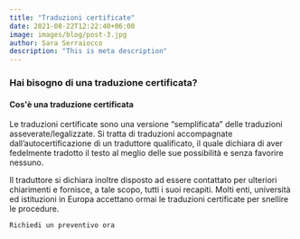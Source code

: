 ```yaml
---
title: "Traduzioni certificate"
date: 2021-08-22T12:22:40+06:00
image: images/blog/post-3.jpg
author: Sara Serraiocco
description: "This is meta description"
---
```

### Hai bisogno di una traduzione certificata? 

#### Cos'è una traduzione certificata
Le traduzioni certificate sono una versione “semplificata” delle traduzioni asseverate/legalizzate. Si tratta di traduzioni accompagnate dall’autocertificazione di un traduttore qualificato, il quale dichiara di aver fedelmente tradotto il testo al meglio delle sue possibilità e senza favorire nessuno.

Il traduttore si dichiara inoltre disposto ad essere contattato per ulteriori chiarimenti e fornisce, a tale scopo, tutti i suoi recapiti.
Molti enti, università ed istituzioni in Europa accettano ormai le traduzioni certificate per snellire le procedure.

`Richiedi un preventivo ora`
